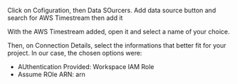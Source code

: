 
Click on Cofiguration, then Data SOurcers. Add data source button and search for AWS Timestream then add it

With the AWS Timestream added, open it and select a name of your choice.

Then, on Connection Details, select the informations that better fit for your project. In our case, the chosen options were:
- AUthentication Provided: Workspace IAM Role
- Assume ROle ARN: arn
